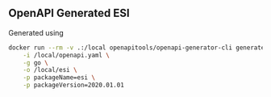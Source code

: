 ## OpenAPI Generated ESI

Generated using
``` sh
docker run --rm -v .:/local openapitools/openapi-generator-cli generate \
	-i /local/openapi.yaml \
	-g go \
	-o /local/esi \
	-p packageName=esi \
	-p packageVersion=2020.01.01
```

